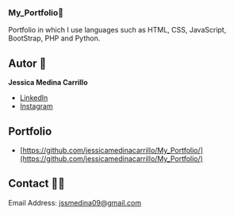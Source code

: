 ### My_Portfolio📝
Portfolio in which I use languages such as HTML, CSS, JavaScript, BootStrap, PHP and Python.

## Autor 🌺
**Jessica Medina Carrillo**

* [LinkedIn](https://www.www.linkedin.com/in/jessica-medina-carrillo)
* [Instagram](https://www.instagram.com/jessicamonzerrat)

## Portfolio 
- [https://github.com/jessicamedinacarrillo/My_Portfolio/](https://github.com/jessicamedinacarrillo/My_Portfolio/)

## Contact 📲😛
Email Address: jssmedina09@gmail.com

